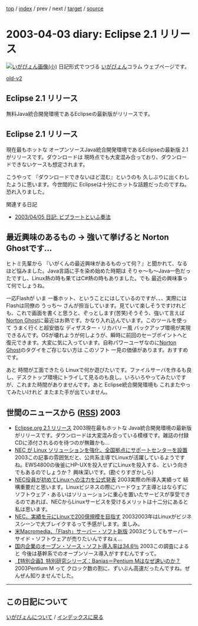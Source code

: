 [top](https://igapyon.github.io/diary/) 
 / [index](https://igapyon.github.io/diary/2003/index.html) 
 / prev 
 / next 
 / [target](https://igapyon.github.io/diary/2003/ig030403.html) 
 / [source](https://github.com/igapyon/diary/blob/gh-pages/2003/ig030403.html.src.md) 

2003-04-03 diary: Eclipse 2.1 リリース
=====================================================================================================
[![いがぴょん画像(小)](https://igapyon.github.io/diary/images/iga200306s.jpg "いがぴょん")](https://igapyon.github.io/diary/memo/memoigapyon.html) 日記形式でつづる [いがぴょん](https://igapyon.github.io/diary/memo/memoigapyon.html)コラム ウェブページです。

[old-v2](ig030403-orig.html)

## Eclipse 2.1 リリース

無料Java統合開発環境であるEclipseの最新版がリリースです。


## Eclipse 2.1 リリース

現在最もホットな オープンソースJava統合開発環境であるEclipseの最新版 2.1がリリースです。ダウンロードは 現時点でも大変混み合っており、ダウンロードできないケースも想定されます。

こうやって 『ダウンロードできないほど混む』というのも 久しぶりに出くわしたように思います。今世間的に Eclipseは十分にホットな話題だったのですね。恐れ入りました。

関連する日記

* [2003/04/05 日記: ビブラートといふ奏法](ig030405.html)

## 最近興味のあるもの → 強いて挙げると Norton Ghostです…

ヒトミ先輩から 『いがくんの最近興味があるものって何？』と聞かれて、なるほど悩みました。Java言語に手を染め始めた時期は そりゃ～も～Java一色だったですし、Linux熱の時も果てはC#熱の時もありました。でも 最近の興味事って何でしょうね。

一応Flashが いま 一番ホット、ということにはしているのですが、、、実際には
Flashは同僚の うっち～ さんが担当しています。見ていて楽しそうですけれども、これで画面を書くと思うと、ぞっとします(苦笑)そうそう、強いて言えば [Norton Ghost](http://www.symantec.com/region/jp/products/ghost/)に最近はお熱です。かなり入れ込んでいます。このツールを使って うまく行くと超安価な ディザスター・リカバリー風 バックアップ環境が実現できるんです。OSが壊れようが何しようが、瞬時に前回のセーブポイントへと復元できます。大変に気に入っています。自称パワーユーザなのに[Norton Ghost](http://www.symantec.com/region/jp/products/ghost/)のタグイをご存じない方は このソフト 一見の価値があります。おすすめです。

あと 時間が工面できたら Linuxで何か遊びたいです。ファイルサーバを作るも良し、デスクトップ環境にトライして見るのも良し。いろいろやってみたいですが、これまた時間がありませんです。あと
Eclipse統合開発環境も これまたやってみたいけれど またまた手が出ていません。

## 世間のニュースから ([RSS](ig030403-news.xml)) 2003

* [Eclipse.org 2.1 リリース](http://www.eclipse.org/)  2003現在最もホットな Java統合開発環境の最新版がリリースです。ダウンロードは大変混み合っている模様です。雑誌の付録CDに添付されるのを待つのが無難かも…
* [NEC が Linux ソリューションを強化、全国拠点にサポートセンターを設置](http://japan.internet.com/linuxtoday/20030326/3.html)  2003この記事の雰囲気だと、公共系主導でLinuxが活躍しているようですね。EWS4800の後釜にHP-UXを投入せずにLinuxを投入する、という向きでもあるのでしょうか？ 興味深いです。(勘ぐりすぎかしら)
* [NEC役員が初めてLinuxへの注力を公式発表](http://itpro.nikkeibp.co.jp/free/NC/NEWS/20030326/1/index.shtml)  2003実際の所導入実績って 結構重要だと思います。Linuxビジネスの際にハードウェア主導とはならずにソフトウェア・あるいはソリューションに重心を置いたサービスが享受できるのであれば、NECからLinuxサービスを受けるメリットは十二分にあると私は思います。
* [NEC、実績を元にLinuxで200億規模を目指す](http://www.zdnet.co.jp/enterprise/0303/27/epn01.html)  20032003年はLinuxがビジネスシーンで大ブレイクするって予感がします。楽しみ。
* [米Macromedia、「Flash」サーバー・ソフト新版](http://biztech.nikkeibp.co.jp/wcs/leaf/CID/onair/biztech/inet/238836)  2003どうしてもサーバーサイド・ソフトウェアが売りたいんですねぇ…
* [国内企業のオープン・ソース・ソフト導入率は34.6％](http://biztech.nikkeibp.co.jp/wcs/leaf/CID/onair/biztech/comp/238747)  2003この調査によると 今後は基幹系でのオープンソース導入がすすむんですって。
* [【特別企画】特別研究シリーズ：Banias＝Pentium Mはなぜ速いのか？](http://ascii24.com/news/i/tech/article/2003/03/31/642800-000.html)  2003Pentium M って クロック数の割に、ずいぶん高速だったんですね。ぜんぜん知りませんでした。


----------------------------------------------------------------------------------------------------

## この日記について
[いがぴょんについて](https://igapyon.github.io/diary/memo/memoigapyon.html) / [インデックスに戻る](https://igapyon.github.io/diary/idxall.html)
